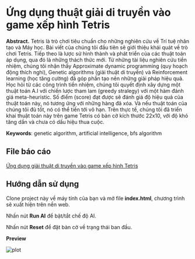 # Ứng dụng thuật giải di truyền vào game xếp hình Tetris

**Abstract.** Tetris là trò chơi tiêu chuẩn cho những nghiên cứu về Trí tuệ nhân tạo và Máy học. Bài viết của chúng tôi
đầu tiên sẽ giới thiệu khái quát về trò chơi Tetris. Tiếp theo là lược sử hình thành và phát triển của các
thuật toán áp dụng, qua đó là những thách thức mới. Từ những tài liệu nghiên cứu tiền nhiệm, chúng tôi
nhận thấy Approximate dynamic programming (quy hoạch động thích nghi), Genetic algorithms (giải
thuật di truyền) và Reinforcement learning (học tăng cường) đã góp phần tạo nên những giải pháp hiệu
quả. Học hỏi từ các công trình tiền nhiệm, chúng tôi quyết định xây dựng một thuật toán A.I với chiến
lược tham lam (greedy stralegy) với một hàm đánh giá meta-heuristic. Số điểm (score) đạt được sẽ đánh
giá độ hiệu quả của thuật toán này, nó tương ứng với những hàng đã xóa. Và nếu thuật toán của chúng
tôi đủ tốt, nó có thể tiến tới vô hạn. Trên thực tế, chúng tôi đã triển khai thuật toán này trên game Tetris
có bàn cờ kích thước 22x10, với độ khó tăng dần và chưa có dấu hiệu thua cuộc. 

**Keywords**: genetic algorithm, artificial intelligence, bfs algorithm

## File báo cáo
[Ứng dụng giải thuật di truyền vào game xếp hình Tetris](https://github.com/hoangtv2000/Tetris-AI-genetic-algorithm/blob/main/AI_Project.pdf)

## Hướng dẫn sử dụng
Clone project này về máy tính của bạn và mở file **index.html**, chương trình sẽ xuất hiện trên nền web. 

Nhấn nút **Run AI** để bật/tắt chế độ AI.

Nhấn nút **Reset** để đặt bàn cờ về trạng thái ban đầu.

**Preview**


![plot](https://github.com/hoangtv2000/Tetris-AI-genetic-algorithm/blob/main/preview.png?raw=true)

